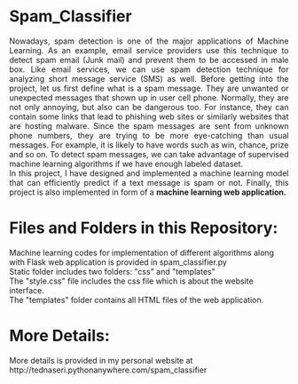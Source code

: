 # Spam_Classifier
<p align="justify">Nowadays, spam detection is one of the major applications of Machine Learning. As an example, email service providers use this technique to detect spam email (Junk mail) and prevent them to be accessed in male box. Like email services, we can use spam detection technique for analyzing short message service (SMS) as well. Before getting into the project, let us first define what is a spam message. They are unwanted or unexpected messages that shown up in user cell phone. Normally, they are not only annoying, but also can be dangerous too. For instance, they can contain some links that lead to phishing web sites or similarly websites that are hosting malware. Since the spam messages are sent from unknown phone numbers, they are trying to be more eye-catching than usual messages. For example, it is likely to have words such as win, chance, prize and so on. To detect spam messages, we can take advantage of supervised machine learning algorithms if we have enough labeled dataset. <br>
In this project, I have designed and implemented a machine learning model that can efficiently predict if a text message is spam or not. Finally, this project is also implemented in form of a <strong>machine learning web application.</strong></p>

# Files and Folders in this Repository:
Machine learning codes for implementation of different algorithms along with Flask web application is provided in spam_classifier.py<br>
Static folder includes two folders: "css" and "templates"<br>
The "style.css" file includes the css file which is about the website interface.<br>
The "templates" folder contains all HTML files of the web application.

# More Details:
<p>More details is provided in my personal website at http://tednaseri.pythonanywhere.com/spam_classifier</p>
